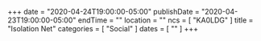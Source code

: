 +++
date = "2020-04-24T19:00:00-05:00"
publishDate = "2020-04-23T19:00:00-05:00"
endTime = ""
location = ""
ncs = [ "KA0LDG" ]
title = "Isolation Net"
categories = [ "Social" ]
dates = [ "" ]
+++
